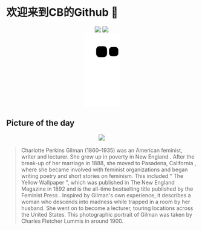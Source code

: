 
# 欢迎来到CB的Github 👋

<div align="center">
  <img height="137px" src="https://github-readme-stats.vercel.app/api?username=SuperCB&show_icons=true&theme=radical" />
  <img height="137px" src="https://github-readme-stats.vercel.app/api/top-langs/?username=SuperCB&hide_title=true&hide_border=true&layout=compact&langs_count=6&text_color=000&icon_color=fff" />
</div>


<div align="center">
    <img src="./contribution-snake/github-contribution-grid-snake.svg" />
</div>



## Picture of the day
<div align="center">
  <img width=400px src="https://upload.wikimedia.org/wikipedia/commons/thumb/0/00/Charlotte_Perkins_Gilman_c._1900.jpg/500px-Charlotte_Perkins_Gilman_c._1900.jpg" />
</div>

>Charlotte Perkins Gilman  (1860–1935) was an American feminist, writer and lecturer. She grew up in poverty in  New England . After the break-up of her marriage in 1888, she moved to  Pasadena, California , where she became involved with feminist organizations and began writing poetry and short stories on feminism. This included " The Yellow Wallpaper ", which was published in  The New England Magazine  in 1892 and is the all-time bestselling title published by the  Feminist Press . Inspired by Gilman's own experience, it describes a woman who descends into madness while trapped in a room by her husband. She went on to become a lecturer, touring locations across the United States. This photographic portrait of Gilman was taken by  Charles Fletcher Lummis  in around 1900.


